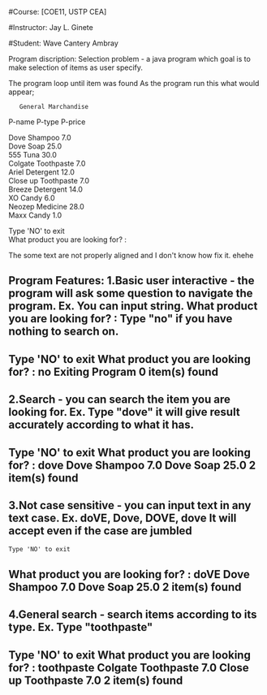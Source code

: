 #Course: [COE11, USTP CEA]

#Instructor: Jay L. Ginete

#Student: Wave Cantery Ambray

Program discription:
Selection problem - a java program which goal is to make selection of items as user specify.

The program loop until item was found
As the program run this what would appear;

       General Marchandise				
											
P-name          P-type          P-price	
											
Dove    Shampoo 7.0						
Dove    Soap    25.0						
555     Tuna    30.0						
Colgate Toothpaste      7.0				
Ariel   Detergent       12.0				
Close up        Toothpaste      7.0		
Breeze  Detergent       14.0				
XO      Candy   6.0						
Neozep  Medicine        28.0					
Maxx    Candy   1.0						
											
Type 'NO' to exit							
What product you are looking for? :		
											


The some text are not properly aligned and I don't know how fix it. ehehe

Program Features:
1.Basic user interactive -  the program will ask some question to navigate the program.
Ex. You can input string.
	What product you are looking for? :
Type "no" if you have nothing to search on.
-----------------------------------------
Type 'NO' to exit
What product you are looking for? : no
Exiting Program
0 item(s) found
-----------------------------------------
2.Search - you can search the item you are looking for.
Ex. Type "dove" it will give result accurately according to what it has.
------------------------------------------------------
Type 'NO' to exit
What product you are looking for? : dove
Dove    Shampoo 7.0
Dove    Soap    25.0
2 item(s) found
------------------------------------------------------
3.Not case sensitive - you can input text in any text case.
Ex. doVE, Dove, DOVE, dove
	It will accept even if the case are jumbled
-------------------------------------------------
	Type 'NO' to exit
What product you are looking for? : doVE
Dove    Shampoo 7.0
Dove    Soap    25.0
2 item(s) found
-------------------------------------------------
4.General search - search items according to its type.
Ex. Type "toothpaste"
------------------------------------------
Type 'NO' to exit
What product you are looking for? : toothpaste
Colgate Toothpaste      7.0
Close up        Toothpaste      7.0
2 item(s) found
------------------------------------------
